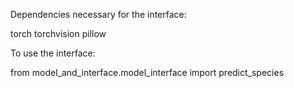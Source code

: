 Dependencies necessary for the interface: 

torch
torchvision
pillow

To use the interface:

from model_and_interface.model_interface import predict_species
